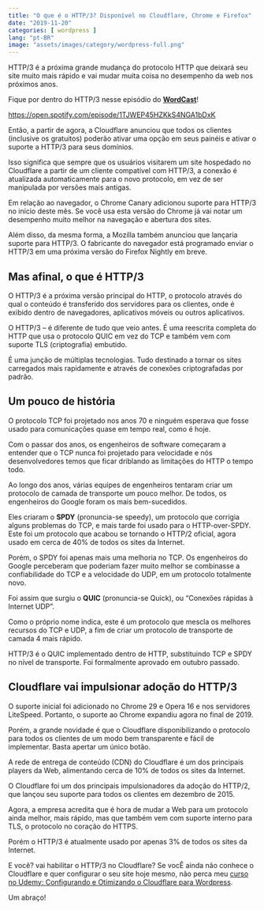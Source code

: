 ```yaml
---
title: "O que é o HTTP/3? Disponível no Cloudflare, Chrome e Firefox"
date: "2019-11-20"
categories: [ wordpress ]
lang: "pt-BR"
image: "assets/images/category/wordpress-full.png"
---
```


HTTP/3 é a próxima grande mudança do protocolo HTTP que deixará seu site muito mais rápido e vai mudar muita coisa no desempenho da web nos próximos anos.

Fique por dentro do HTTP/3 nesse episódio do **[WordCast](https://www.luizeof.com.br/)**!

https://open.spotify.com/episode/1TJWEP45HZKkS4NGA1bDxK

Então, a partir de agora, a Cloudflare anunciou que todos os clientes (inclusive os gratuitos) poderão ativar uma opção em seus painéis e ativar o suporte a HTTP/3 para seus domínios.

Isso significa que sempre que os usuários visitarem um site hospedado no Cloudflare a partir de um cliente compatível com HTTP/3, a conexão é atualizada automaticamente para o novo protocolo, em vez de ser manipulada por versões mais antigas.

Em relação ao navegador, o Chrome Canary adicionou suporte para HTTP/3 no início deste mês. Se você usa esta versão do Chrome já vai notar um desempenho muito melhor na navegação e abertura dos sites.

Além disso, da mesma forma, a Mozilla também anunciou que lançaria suporte para HTTP/3. O fabricante do navegador está programado enviar o HTTP/3 em uma próxima versão do Firefox Nightly em breve.

## Mas afinal, o que é HTTP/3

O HTTP/3 é a próxima versão principal do HTTP, o protocolo através do qual o conteúdo é transferido dos servidores para os clientes, onde é exibido dentro de navegadores, aplicativos móveis ou outros aplicativos.

O HTTP/3 – é diferente de tudo que veio antes. É uma reescrita completa do HTTP que usa o protocolo QUIC em vez do TCP e também vem com suporte TLS (criptografia) embutido.

É uma junção de múltiplas tecnologias. Tudo destinado a tornar os sites carregados mais rapidamente e através de conexões criptografadas por padrão.

## Um pouco de história

O protocolo TCP foi projetado nos anos 70 e ninguém esperava que fosse usado para comunicações quase em tempo real, como é hoje.

Com o passar dos anos, os engenheiros de software começaram a entender que o TCP nunca foi projetado para velocidade e nós desenvolvedores temos que ficar driblando as limitações do HTTP o tempo todo.

Ao longo dos anos, várias equipes de engenheiros tentaram criar um protocolo de camada de transporte um pouco melhor. De todos, os engenheiros do Google foram os mais bem-sucedidos.

Eles criaram o **SPDY** (pronuncia-se speedy), um protocolo que corrigia alguns problemas do TCP, e mais tarde foi usado para o HTTP-over-SPDY. Este foi um protocolo que acabou se tornando o HTTP/2 oficial, agora usado em cerca de 40% de todos os sites da Internet.

Porém, o SPDY foi apenas mais uma melhoria no TCP. Os engenheiros do Google perceberam que poderiam fazer muito melhor se combinasse a confiabilidade do TCP e a velocidade do UDP, em um protocolo totalmente novo.

Foi assim que surgiu o **QUIC** (pronuncia-se Quick), ou “Conexões rápidas à Internet UDP”.

Como o próprio nome indica, este é um protocolo que mescla os melhores recursos do TCP e UDP, a fim de criar um protocolo de transporte de camada 4 mais rápido.

HTTP/3 é o QUIC implementado dentro de HTTP, substituindo TCP e SPDY no nível de transporte. Foi formalmente aprovado em outubro passado.

## Cloudflare vai impulsionar adoção do HTTP/3

O suporte inicial foi adicionado no Chrome 29 e Opera 16 e nos servidores LiteSpeed. Portanto, o suporte ao Chrome expandiu agora no final de 2019.

Porém, a grande novidade é que o Cloudflare disponibilizando o protocolo para todos os clientes de um modo bem transparente e fácil de implementar. Basta apertar um único botão.

A rede de entrega de conteúdo (CDN) do Cloudflare é um dos principais players da Web, alimentando cerca de 10% de todos os sites da Internet.

O Cloudflare foi um dos principais impulsionadores da adoção do HTTP/2, que lançou seu suporte para todos os clientes em dezembro de 2015.

Agora, a empresa acredita que é hora de mudar a Web para um protocolo ainda melhor, mais rápido, mas que também vem com suporte interno para TLS, o protocolo no coração do HTTPS.

Porém o HTTP/3 é atualmente usado por apenas 3% de todos os sites da Internet.

E você? vai habilitar o HTTP/3 no Cloudflare? Se vocÊ ainda não conhece o Cloudflare e quer configurar o seu site hoje mesmo, não perca meu [curso no Udemy: Configurando e Otimizando o Cloudflare para Wordpress](https://www.udemy.com/course/configurando-e-otimizando-o-cloudflare-com-wordpress/?referralCode=E6BECFD733FAAB376595).

Um abraço!

